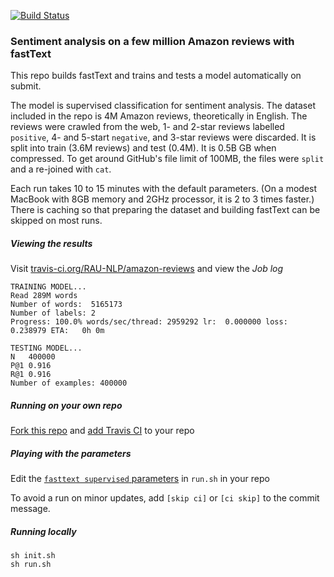 [![Build Status](https://travis-ci.org/RAU-NLP/amazon-reviews.png)](https://travis-ci.org/RAU-NLP/amazon-reviews)

### Sentiment analysis on a few million Amazon reviews with fastText

This repo builds fastText and trains and tests a model automatically on submit.

The model is supervised classification for sentiment analysis.  The dataset included in the repo is 4M Amazon reviews, theoretically in English.  The reviews were crawled from the web, 1- and 2-star reviews labelled `positive`, 4- and 5-start `negative`, and 3-star reviews were discarded.  It is split into train (3.6M reviews) and test (0.4M).  It is 0.5B GB when compressed.  To get around GitHub's file limit of 100MB, the files were `split` and a re-joined with `cat`.

Each run takes 10 to 15 minutes with the default parameters.  (On a modest MacBook with 8GB memory and 2GHz processor, it is 2 to 3 times faster.)  There is caching so that preparing the dataset and building fastText can be skipped on most runs.


##### Viewing the results

Visit [travis-ci.org/RAU-NLP/amazon-reviews](https://travis-ci.org/RAU-NLP/amazon-reviews/builds) and view the *Job log*
```
TRAINING MODEL...
Read 289M words
Number of words:  5165173
Number of labels: 2
Progress: 100.0% words/sec/thread: 2959292 lr:  0.000000 loss:  0.238979 ETA:   0h 0m

TESTING MODEL...
N	400000
P@1	0.916
R@1	0.916
Number of examples: 400000
```

##### Running on your own repo

[Fork this repo](https://github.com/RAU-NLP/amazon-reviews/fork) and [add Travis CI](https://docs.travis-ci.com/user/getting-started/) to your repo

##### Playing with the parameters

Edit the [`fasttext supervised` parameters](https://github.com/facebookresearch/fastText#full-documentation) in `run.sh` in your repo

To avoid a run on minor updates, add `[skip ci]` or `[ci skip]` to the commit message.

##### Running locally

```
sh init.sh
sh run.sh
```

